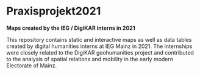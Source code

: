 # Praxisprojekt2021

**Maps created by the IEG / DigiKAR interns in 2021**

This repository contains static and interactive maps as well as data tables created by digital humanities interns at IEG Mainz in 2021.
The internships were closely related to the DigiKAR geohumanities project and contributed to the analysis of spatial relations and mobility in the early modern Electorate of Mainz.


